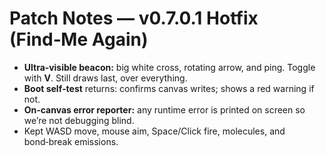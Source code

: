 # Patch Notes — v0.7.0.1 Hotfix (Find‑Me Again)

- **Ultra‑visible beacon:** big white cross, rotating arrow, and ping. Toggle with **V**. Still draws last, over everything.
- **Boot self‑test** returns: confirms canvas writes; shows a red warning if not.
- **On‑canvas error reporter:** any runtime error is printed on screen so we’re not debugging blind.
- Kept WASD move, mouse aim, Space/Click fire, molecules, and bond‑break emissions.
